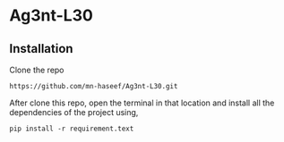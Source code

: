 # Ag3nt-L30

## Installation

Clone the repo

``` https://github.com/mn-haseef/Ag3nt-L30.git ```

After clone this repo, open the terminal in that location and install all the dependencies of the project using,

``` pip install -r requirement.text ```

